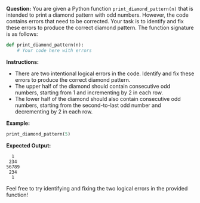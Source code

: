**Question:**
You are given a Python function `print_diamond_pattern(n)` that is intended to print a diamond pattern with odd numbers. However, the code contains errors that need to be corrected. Your task is to identify and fix these errors to produce the correct diamond pattern. The function signature is as follows:

```python
def print_diamond_pattern(n):
    # Your code here with errors
```

**Instructions:**
- There are two intentional logical errors in the code. Identify and fix these errors to produce the correct diamond pattern.
- The upper half of the diamond should contain consecutive odd numbers, starting from 1 and incrementing by 2 in each row.
- The lower half of the diamond should also contain consecutive odd numbers, starting from the second-to-last odd number and decrementing by 2 in each row.

**Example:**
```python
print_diamond_pattern(5)
```

**Expected Output:**
```
  1
 234
56789
 234
  1
```

Feel free to try identifying and fixing the two logical errors in the provided function!